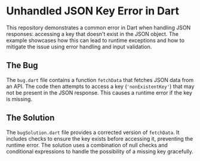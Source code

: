# Unhandled JSON Key Error in Dart

This repository demonstrates a common error in Dart when handling JSON responses:  accessing a key that doesn't exist in the JSON object.  The example showcases how this can lead to runtime exceptions and how to mitigate the issue using error handling and input validation.

## The Bug

The `bug.dart` file contains a function `fetchData` that fetches JSON data from an API.  The code then attempts to access a key (`'nonExistentKey'`) that may not be present in the JSON response. This causes a runtime error if the key is missing.

## The Solution

The `bugSolution.dart` file provides a corrected version of `fetchData`. It includes checks to ensure the key exists before accessing it, preventing the runtime error.  The solution uses a combination of null checks and conditional expressions to handle the possibility of a missing key gracefully.